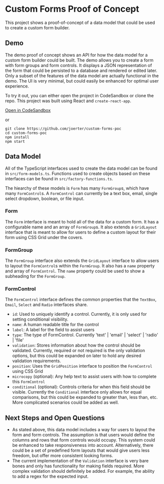 # Custom Forms Proof of Concept

This project shows a proof-of-concept of a data model that could be used to create a custom form builder.

## Demo

The demo proof of concept shows an API for how the data model for a custom form builder could be built. The demo allows you to create a form with form groups and form controls. It displays a JSON representation of the form that could be persisted to a database and rendered or edited later. Only a subset of the features of the data model are actually functional in the demo. The UI is very minimal, but could easily be enhanced for optimal user experience.

To try it out, you can either open the project in CodeSandbox or clone the repo. This project was built using
React and `create-react-app`.

[Open in CodeSandbox](https://codesandbox.io/s/priceless-goodall-6gi9j)

or

```
git clone https://github.com/joerter/custom-forms-poc
cd custom-forms-poc
npm install
npm start
```

## Data Model

All of the TypeScript interfaces used to create the data model can be found in `src/form-models.ts`. Functions used to create objects based on these interfaces can be found in `src/factory-functions.ts`.

The hiearchy of these models is `Form` has many `FormGroup`s, which have many `FormControl`s. A `FormControl` can currently be a text box, email, single select dropdown, boolean, or file input.

### Form

The `Form` interface is meant to hold all of the data for a custom form. It has a configurable name and an array of `FormGroup`s. It also extends a `GridLayout` interface that is meant to allow for users to define a custom layout for their form using CSS Grid under the covers.

### FormGroup

The `FormGroup` interface also extends the `GridLayout` interface to allow users to layout the `FormControl`s within the `FormGroup`. It also has a `name` property and array of `FormControl`. The `name` property could be used to show a subheading for the `FormGroup`.

### FormControl

The `FormControl` interface defines the common properties that the `TextBox`, `Email`, `Select` and `Radio` interfaces share.

- `id`: Used to uniquely identify a control. Currently, it is only used for setting conditional visibility.
- `name`: A human readable title for the control
- `label`: A label for the field to assist users
- `type`: The type of FormControl. Currently 'text' | 'email' | 'select' | 'radio' | 'file'
- `validation`: Stores information about how the control should be validated. Currently, required or not required is the only validation options, but this could be expanded on later to hold any desired validation requirements.
- `position`: Uses the `GridPosition` interface to position the `FormControl` using CSS Grid
- `microcopy` (optional): Any help text to assist users with how to complete this `FormControl`
- `conditional` (optional): Controls criteria for when this field should be visible. Currently the `Conditional` interface only allows for equal comparisons, but this could be expanded to greater than, less than, etc. More complicated scenarios could be added as well.

## Next Steps and Open Questions

- As stated above, this data model includes a way for users to layout the form and form controls. The assumption is that users would define the columns and rows that form controls would occupy. This system could be enhanced to take responsiveness into account. Alternatively, there could be a set of predefined form layouts that would give users less freedom, but offer more consistent looking forms.
- The current implementation of the `Validation` interface is very bare bones and only has functionality for making fields required. More complex validation should definitely be added. For example, the ability to add a regex for the expected input.
